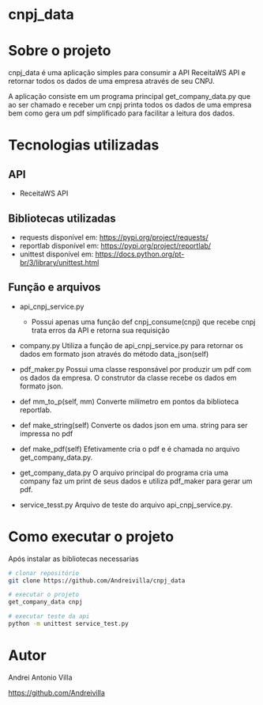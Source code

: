 # cnpj_data

# Sobre o projeto

cnpj_data é uma aplicação simples para consumir a API ReceitaWS API e retornar todos os dados de uma empresa através de seu CNPJ.

A aplicação consiste em um programa principal get_company_data.py que ao ser chamado e receber um cnpj printa todos os dados de uma empresa bem como gera um pdf simplificado para facilitar a leitura dos dados.

# Tecnologias utilizadas
## API
- ReceitaWS API
## Bibliotecas utilizadas 
- requests disponível em:  https://pypi.org/project/requests/
- reportlab disponível em: https://pypi.org/project/reportlab/
- unittest disponível em: https://docs.python.org/pt-br/3/library/unittest.html

## Função e arquivos

- api_cnpj_service.py 
  * Possui apenas uma função def cnpj_consume(cnpj) que recebe cnpj trata erros da API e retorna sua requisição

- company.py Utiliza a função de api_cnpj_service.py para retornar os dados em formato json através do método data_json(self)

- pdf_maker.py Possui uma classe responsável por produzir um pdf com os dados da empresa. O construtor da classe recebe os dados em formato json.
- def mm_to_p(self, mm) Converte milímetro em pontos da biblioteca reportlab.
- def make_string(self) Converte os dados json em uma. string para ser impressa no pdf
- def make_pdf(self)  Efetivamente cria o pdf e é chamada no arquivo get_company_data.py.

- get_company_data.py O arquivo principal do programa cria uma company faz um print de seus dados e utiliza pdf_maker para gerar um pdf.

- service_tesst.py Arquivo de teste do arquivo api_cnpj_service.py.


# Como executar o projeto
Após instalar as bibliotecas necessarias

```bash
# clonar repositório
git clone https://github.com/Andreivilla/cnpj_data

# executar o projeto
get_company_data cnpj

# executar teste da api
python -m unittest service_test.py	
```

# Autor

Andrei Antonio Villa

https://github.com/Andreivilla
